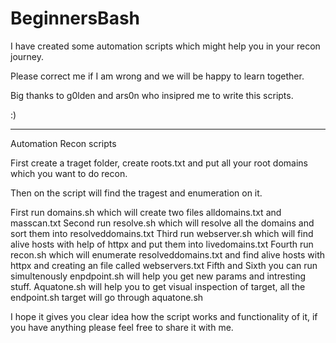 # BeginnersBash

I have created some automation scripts which might help you in your recon journey.

Please correct me if I am wrong and we will be happy to learn together.

Big thanks to g0lden and ars0n who insipred me to write this scripts.

:)

-----------------------------------------------------------------------------------------------------

Automation Recon scripts

First create a traget folder, create roots.txt and put all your root domains which you want to do recon. 

Then on the script will find the tragest and enumeration on it.

First run domains.sh which will create two files alldomains.txt and masscan.txt
Second run resolve.sh which will resolve all the domains and sort them into resolveddomains.txt
Third run webserver.sh which will find alive hosts with help of httpx and put them into livedomains.txt 
Fourth run recon.sh which will enumerate resolveddomains.txt and find alive hosts with httpx and creating an file called webservers.txt
Fifth and Sixth you can run simultenously enpdpoint.sh will help you get new params and intresting stuff.
Aquatone.sh will help you to get visual inspection of target, all the endpoint.sh target will go through aquatone.sh

I hope it gives you clear idea how the script works and functionality of it, if you have anything please feel free to share it with me.

